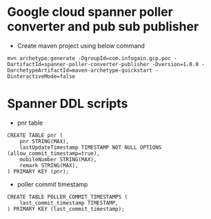 # Google cloud spanner poller converter and pub sub publisher

* Create maven project using below command
```
mvn archetype:generate -DgroupId=com.infogain.gcp.poc -DartifactId=spanner-poller-converter-publisher -Dversion=1.0.0 -DarchetypeArtifactId=maven-archetype-quickstart -DinteractiveMode=false
```

# Spanner DDL scripts
* pnr table
```
CREATE TABLE pnr (
    pnr STRING(MAX),
    lastUpdateTimestamp TIMESTAMP NOT NULL OPTIONS (allow_commit_timestamp=true),
    mobileNumber STRING(MAX),
    remark STRING(MAX),
) PRIMARY KEY (pnr);
```
* poller commit timestamp
```
CREATE TABLE POLLER_COMMIT_TIMESTAMPS (
    last_commit_timestamp TIMESTAMP,
) PRIMARY KEY (last_commit_timestamp);
```